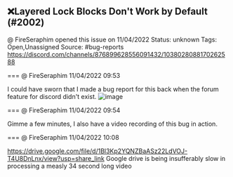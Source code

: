 ## ❌Layered Lock Blocks Don't Work by Default (#2002)
@ FireSeraphim opened this issue on 11/04/2022
Status: unknown
Tags: Open,Unassigned
Source: #bug-reports https://discord.com/channels/876899628556091432/1038028088170262588


=== @ FireSeraphim 11/04/2022 09:53

I could have sworn that I made a bug report for this back when the forum feature for discord didn't exist.
![image](https://cdn.discordapp.com/attachments/1038028088170262588/1038028410003406858/Screen_Shot_020.PNG?ex=65eae04a&is=65d86b4a&hm=9db72c6cd906f949c115cd812434c9348b018adbe5fdd809fb6fddd7f7a28a71&)

=== @ FireSeraphim 11/04/2022 09:54

Gimme a few minutes, I also have a video recording of this bug in action.

=== @ FireSeraphim 11/04/2022 10:08

https://drive.google.com/file/d/1Bl3Kp2YQNZBaASz22LdVOJ-T4U8DnLnx/view?usp=share_link Google drive is being insufferably slow in processing a measly 34 second long video
